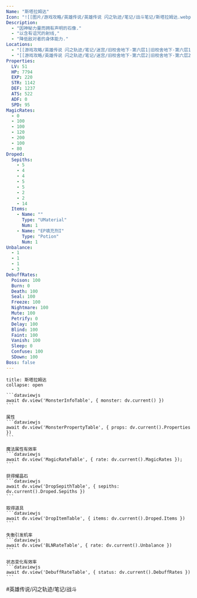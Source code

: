 ```yaml
---
Name: "斯塔拉姆达"
Icon: "![[图片/游戏攻略/英雄传说/英雄传说 闪之轨迹/笔记/战斗笔记/斯塔拉姆达.webp]]"
Description:
  - "因神秘力量而拥有声明的石像."
  - "以含有诅咒的射线,"
  - "降低敌对者的身体能力."
Locations: 
  - "[[游戏攻略/英雄传说 闪之轨迹/笔记/迷宫/旧校舍地下·第六层1|旧校舍地下·第六层1]]"
  - "[[游戏攻略/英雄传说 闪之轨迹/笔记/迷宫/旧校舍地下·第六层2|旧校舍地下·第六层2]]"
Properties:
  LV: 51
  HP: 7794
  EXP: 220
  STR: 1142
  DEF: 1237
  ATS: 522
  ADF: 0
  SPD: 95
MagicRates:
  - 0
  - 100
  - 100
  - 120
  - 200
  - 100
  - 80
Droped:
  Sepiths:
    - 5
    - 4
    - 4
    - 5
    - 5
    - 2
    - 2
    - 14
  Items:
    - Name: ""
      Type: "UMaterial"
      Num: 1
    - Name: "EP填充剂I"
      Type: "Potion"
      Num: 1
Unbalance:
  - 1
  - 1
  - 1
  - 3
DebuffRates:
  Poison: 100
  Burn: 0
  Death: 100
  Seal: 100
  Freeze: 100
  Nightmare: 100
  Mute: 100
  Petrify: 0
  Delay: 100
  Blind: 100
  Faint: 100
  Vanish: 100
  Sleep: 0
  Confuse: 100
  SDown: 100
Boss: false
---
```

````ad-battle
title: 斯塔拉姆达
collapse: open

```dataviewjs
await dv.view('MonsterInfoTable', { monster: dv.current() })
```

属性
```dataviewjs
await dv.view('MonsterPropertyTable', { props: dv.current().Properties })
```

魔法属性有效率
```dataviewjs
await dv.view('MagicRateTable', { rate: dv.current().MagicRates });
```

获得耀晶石
```dataviewjs
await dv.view('DropSepithTable', { sepiths: dv.current().Droped.Sepiths })
```

取得道具
```dataviewjs
await dv.view('DropItemTable', { items: dv.current().Droped.Items })
```

失衡引发机率
```dataviewjs
await dv.view('BLNRateTable', { rate: dv.current().Unbalance })
```

状态变化有效率
```dataviewjs
await dv.view('DebuffRateTable', { status: dv.current().DebuffRates })
```
````

#英雄传说/闪之轨迹/笔记/战斗 